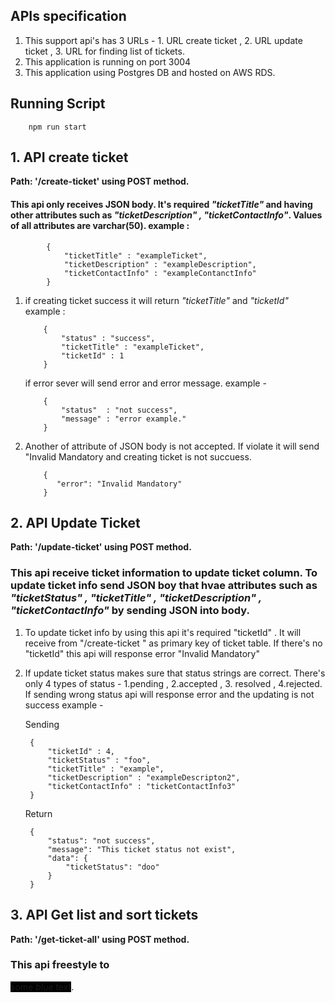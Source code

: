 ## APIs specification
1. This support api's has 3 URLs - 1. URL create ticket , 2. URL update ticket , 3. URL for finding list of tickets.
2. This application is running on port 3004
3. This application using Postgres DB and hosted on AWS RDS. 
## Running Script

```
    npm run start
```

## 1.  API create ticket
 **Path: '/create-ticket' using POST method.**
 #### This api only receives JSON body. It's required *"ticketTitle"* and having other attributes such as *"ticketDescription" , "ticketContactInfo"*. Values of all attributes are varchar(50). example :

         
            {
                "ticketTitle" : "exampleTicket",
                "ticketDescription" : "exampleDescription",
                "ticketContactInfo" : "exampleContanctInfo"   
            }

 1. if creating ticket success it will return *"ticketTitle"* and *"ticketId"* example :

            {
                "status" : "success",
                "ticketTitle" : "exampleTicket",
                "ticketId" : 1   
            }

    if error sever will send error and error message. example -

            {
                "status"  : "not success",
                "message" : "error example."
            }

 2. Another of attribute of JSON body is not accepted. If violate it will send "Invalid Mandatory and creating ticket is not succuess.  

            {
               "error": "Invalid Mandatory"
            }

## 2. API Update Ticket 
 **Path: '/update-ticket' using POST method.**

 ### This api receive ticket information to update ticket column. To update ticket info send JSON boy that hvae attributes such as *"ticketStatus" , "ticketTitle" , "ticketDescription" , "ticketContactInfo"* by sending JSON into body.

1. To update ticket info by using this api it's required "ticketId" . It will receive from "/create-ticket " as primary key of ticket table. If there's no "ticketId" this api will response error "Invalid Mandatory"  

2. If update ticket status makes sure that status strings are correct. There's only 4 types of status  - 1.pending , 2.accepted , 3. resolved , 4.rejected. If sending wrong status api will response error and the updating is not success example - 

    Sending 

        {
            "ticketId" : 4,
            "ticketStatus" : "foo",
            "ticketTitle" : "example",
            "ticketDescription" : "exampleDescripton2",
            "ticketContactInfo" : "ticketContactInfo3"
        }
            
    Return 


        {
            "status": "not success",
            "message": "This ticket status not exist",
            "data": {
                "ticketStatus": "doo"
            }
        }

## 3. API Get list and sort tickets 
 **Path: '/get-ticket-all' using POST method.**

### This api freestyle to 

<span style="background-color:black" >some *blue* text</span>.